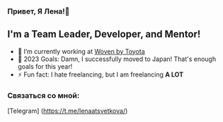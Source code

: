 ### Привет, Я Лена!👋

## I'm a Team Leader, Developer, and Mentor!
- 🔭 I’m currently working at [Woven by Toyota]([https://woven-planet.global/en](https://woven.toyota/en))
- 🥅 2023 Goals: Damn, I successfully moved to Japan! That's enough goals for this year!
- ⚡ Fun fact: I hate freelancing, but I am freelancing **A LOT**

### Связаться со мной:
[Telegram] (https://t.me/lenaatsvetkova/)

<br />

<br />
<br />
